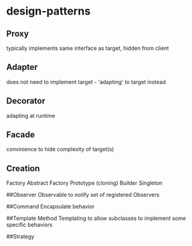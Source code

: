 # design-patterns

## Proxy
typically implements same interface as target, hidden from client

## Adapter
does not need to implement target - 'adapting' to target instead

## Decorator
adapting at runtime

## Facade
convinience to hide complexity of target(s)

## Creation 
Factory
Abstract Factory
Prototype (cloning)
Builder
Singleton

##Observer
Observable to notify set of registered Observers

##Command
Encapsulate behavior

##Template Method
Templating to allow subclasses to implement some specific behaviors

##Strategy
